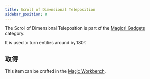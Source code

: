 ```yaml
---
title: Scroll of Dimensional Teleposition
sidebar_position: 8
---
```


The Scroll of Dimensional Teleposition is part of the [Magical Gadgets](Magical-Gadgets) category.

It is used to turn entities around by 180°.

## 取得

This item can be crafted in the [Magic Workbench](Magic-Workbench).
